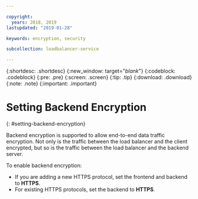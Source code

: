 ```yaml
---

copyright:
  years: 2018, 2019
lastupdated: "2019-01-28"

keywords: encryption, security

subcollection: loadbalancer-service

---
```


{:shortdesc: .shortdesc}
{:new_window: target="_blank_"}
{:codeblock: .codeblock}
{:pre: .pre}
{:screen: .screen}
{:tip: .tip}
{:download: .download}
{:note: .note}
{:important: .important}

# Setting Backend Encryption
{: #setting-backend-encryption}

Backend encryption is supported to allow end-to-end data traffic encryption. Not only is the traffic between the load balancer and the client encrypted, but so is the traffic between the load balancer and the backend server.

To enable backend encryption:

* If you are adding a new HTTPS protocol, set the frontend and backend to **HTTPS**.
* For existing HTTPS protocols, set the backend to **HTTPS**.
